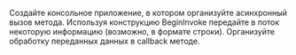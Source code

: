 Создайте консольное приложение, в котором организуйте асинхронный вызов метода. Используя конструкцию BeginInvoke передайте в поток некоторую информацию (возможно, в формате строки). Организуйте обработку переданных данных в callback методе. 
